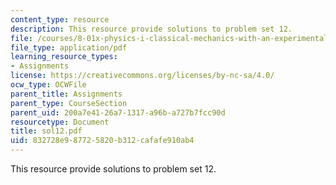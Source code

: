 ```yaml
---
content_type: resource
description: This resource provide solutions to problem set 12.
file: /courses/8-01x-physics-i-classical-mechanics-with-an-experimental-focus-fall-2002/832728e987725820b312cafafe910ab4_sol12.pdf
file_type: application/pdf
learning_resource_types:
- Assignments
license: https://creativecommons.org/licenses/by-nc-sa/4.0/
ocw_type: OCWFile
parent_title: Assignments
parent_type: CourseSection
parent_uid: 200a7e41-26a7-1317-a96b-a727b7fcc90d
resourcetype: Document
title: sol12.pdf
uid: 832728e9-8772-5820-b312-cafafe910ab4
---
```

This resource provide solutions to problem set 12.